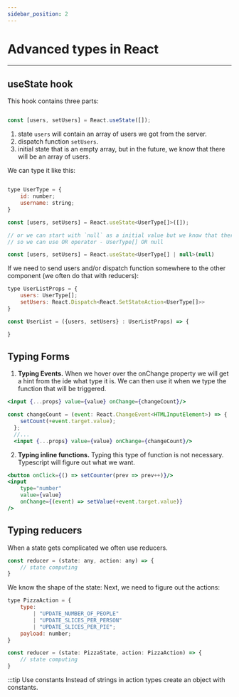 ```yaml
---
sidebar_position: 2
---
```


# Advanced types in React

---
## useState hook

This hook contains three parts:

```jsx

const [users, setUsers] = React.useState([]);
```
1. state `users` will contain an array of users we got from the server.
2. dispatch function `setUsers`.
3. initial state that is an empty array, but in the future, we know that there will be an array of users.

We can type it like this:

```jsx

type UserType = {
    id: number;
    username: string;
}

const [users, setUsers] = React.useState<UserType[]>([]);

// or we can start with `null` as a initial value but we know that there will be array of users
// so we can use OR operator - UserType[] OR null

const [users, setUsers] = React.useState<UserType[] | null>(null)

```
If we need to send users and/or dispatch function somewhere to the other component (we often do that with reducers):

```jsx
type UserListProps = {
    users: UserType[];
    setUsers: React.Dispatch<React.SetStateAction<UserType[]>>
}

const UserList = ({users, setUsers} : UserListProps) => {

}
```
## Typing Forms

1. **Typing Events.** When we hover over the onChange property we will get a hint from the ide what type it is. We can then use it when we type the function that will be triggered.
```jsx
<input {...props} value={value} onChange={changeCount}/>
```

```jsx
const changeCount = (event: React.ChangeEvent<HTMLInputElement>) => {
    setCount(+event.target.value);
  };
  //...
  <input {...props} value={value} onChange={changeCount}/>
```
2. **Typing inline functions.** Typing this type of function is not necessary. Typescript will figure out what we want.

```jsx
<button onClick={() => setCounter(prev => prev++)}/>
<input 
    type="number" 
    value={value} 
    onChange={(event) => setValue(+event.target.value)}
/>
```

## Typing reducers
When a state gets complicated we often use reducers.

```jsx
const reducer = (state: any, action: any) => {
    // state computing
}
```
We know the shape of the state:
Next, we need to figure out the actions:
```jsx
type PizzaAction = {
    type:
        | "UPDATE_NUMBER_OF_PEOPLE"
        | "UPDATE_SLICES_PER_PERSON"
        | "UPDATE_SLICES_PER_PIE";
    payload: number;
}

const reducer = (state: PizzaState, action: PizzaAction) => {
    // state computing
}
```
:::tip Use constants
Instead of strings in action types create an object with constants.